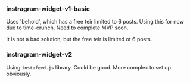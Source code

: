 ### instragram-widget-v1-basic

Uses 'behold', which has a free teir limited to 6 posts.
Using this for now due to time-crunch. Need to complete MVP soon.

It is not a bad solution, but the free teir is limited ot 6 posts.

### instragram-widget-v2

Using `instafeed.js` library. Could be good.
More complex to set up obviously.